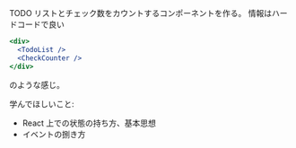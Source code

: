 TODO リストとチェック数をカウントするコンポーネントを作る。
情報はハードコードで良い

```jsx
<div>
  <TodoList />
  <CheckCounter />
</div>
```

のような感じ。

学んでほしいこと: 

  - React 上での状態の持ち方、基本思想
  - イベントの捌き方